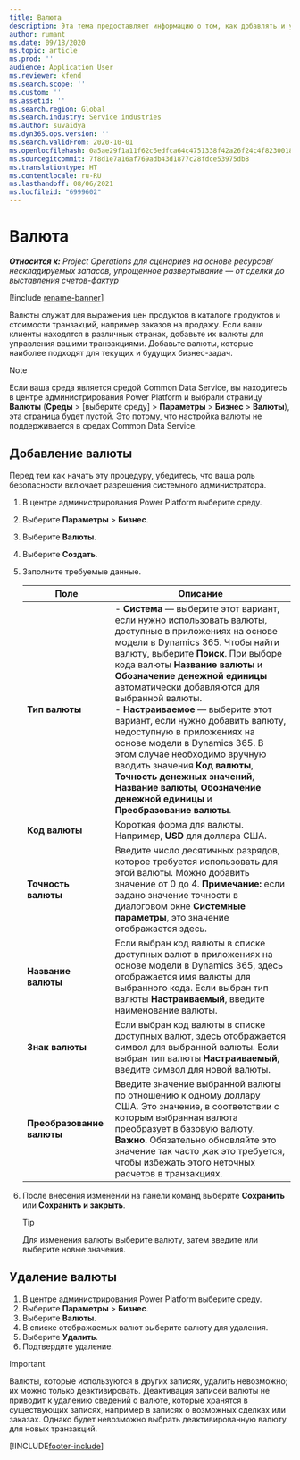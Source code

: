 ```yaml
---
title: Валюта
description: Эта тема предоставляет информацию о том, как добавлять и удалять типы валют в Project Operations.
author: rumant
ms.date: 09/18/2020
ms.topic: article
ms.prod: ''
audience: Application User
ms.reviewer: kfend
ms.search.scope: ''
ms.custom: ''
ms.assetid: ''
ms.search.region: Global
ms.search.industry: Service industries
ms.author: suvaidya
ms.dyn365.ops.version: ''
ms.search.validFrom: 2020-10-01
ms.openlocfilehash: 0a5ae29f1a11f62c6edfca64c4751338f42a26f24c4f8230018b0b45a4ee2ddb
ms.sourcegitcommit: 7f8d1e7a16af769adb43d1877c28fdce53975db8
ms.translationtype: HT
ms.contentlocale: ru-RU
ms.lasthandoff: 08/06/2021
ms.locfileid: "6999602"
---
```

# <a name="currency"></a>Валюта

_**Относится к:** Project Operations для сценариев на основе ресурсов/нескладируемых запасов, упрощенное развертывание — от сделки до выставления счетов-фактур_

[!include [rename-banner](~/includes/cc-data-platform-banner.md)]

Валюты служат для выражения цен продуктов в каталоге продуктов и стоимости транзакций, например заказов на продажу. Если ваши клиенты находятся в различных странах, добавьте их валюты для управления вашими транзакциями. Добавьте валюты, которые наиболее подходят для текущих и будущих бизнес-задач.  

> [!NOTE]
> Если ваша среда является средой Common Data Service, вы находитесь в центре администрирования Power Platform и выбрали страницу **Валюты** (**Среды** > [выберите среду] > **Параметры** > **Бизнес** > **Валюты**), эта страница будет пустой. Это потому, что настройка валюты не поддерживается в средах Common Data Service.

## <a name="add-a-currency"></a>Добавление валюты  
Перед тем как начать эту процедуру, убедитесь, что ваша роль безопасности включает разрешения системного администратора. 

1. В центре администрирования Power Platform выберите среду. 
2. Выберите **Параметры** > **Бизнес**.
3. Выберите **Валюты**.  
4. Выберите **Создать**.  
5. Заполните требуемые данные.  


   |          Поле          |                                                                                                                                                                                                                                                                                                                                                                            Описание                                                                                                                                                                                                                                                                                                                                                                            |
   |-------------------------|-------------------------------------------------------------------------------------------------------------------------------------------------------------------------------------------------------------------------------------------------------------------------------------------------------------------------------------------------------------------------------------------------------------------------------------------------------------------------------------------------------------------------------------------------------------------------------------------------------------------------------------------------------------------------------------------------------------------------------------------------------------------|
   |    **Тип валюты**    | - **Система** — выберите этот вариант, если нужно использовать валюты, доступные в приложениях на основе модели в Dynamics 365. Чтобы найти валюту, выберите **Поиск**. При выборе кода валюты **Название валюты** и **Обозначение денежной единицы** автоматически добавляются для выбранной валюты.<br />- **Настраиваемое** — выберите этот вариант, если нужно добавить валюту, недоступную в приложениях на основе модели в Dynamics 365. В этом случае необходимо вручную вводить значения **Код валюты**, **Точность денежных значений**, **Название валюты**, **Обозначение денежной единицы** и **Преобразование валюты**. |
   |    **Код валюты**    |                                                                                                                                                                                                                                                                                                                                            Короткая форма для валюты. Например, **USD** для доллара США.                                                                                                                                                                                                                                                                                                                                            |
   | **Точность валюты**  |                                                                                                                                                                                  Введите число десятичных разрядов, которое требуется использовать для этой валюты.  Можно добавить значение от 0 до 4. **Примечание:** если задано значение точности в диалоговом окне **Системные параметры**, это значение отображается здесь.                                                                                                                                                                                  |
   |    **Название валюты**    |                                                                                                                                                                                                                                         Если выбран код валюты в списке доступных валют в приложениях на основе модели в Dynamics 365, здесь отображается имя валюты для выбранного кода. Если выбран тип валюты **Настраиваемый**, введите наименование валюты.                                                                                                                                                                                                                                          |
   |   **Знак валюты**   |                                                                                                                                                                                                                                                                      Если выбран код валюты в списке доступных валют, здесь отображается символ для выбранной валюты. Если выбран тип валюты **Настраиваемый**, введите символ для новой валюты.                                                                                                                                                                                                                                                                       |
   | **Преобразование валюты** |                                                                                                                                                                                                                                     Введите значение выбранной валюты по отношению к одному доллару США. Это значение, в соответствии с которым выбранная валюта преобразует в базовую валюту. **Важно.** Обязательно обновляйте это значение так часто ,как это требуется, чтобы избежать этого неточных расчетов в транзакциях.                                                                                                                                                                                                                                      |


6. После внесения изменений на панели команд выберите **Сохранить** или **Сохранить и закрыть**.  

   > [!TIP]
   >  Для изменения валюты выберите валюту, затем введите или выберите новые значения.  

## <a name="delete-a-currency"></a>Удаление валюты  

1. В центре администрирования Power Platform выберите среду. 
2. Выберите **Параметры** > **Бизнес**.
3. Выберите **Валюты**.  
4. В списке отображаемых валют выберите валюту для удаления.  
5. Выберите **Удалить**.  
6. Подтвердите удаление.  

> [!IMPORTANT]
>  Валюты, которые используются в других записях, удалить невозможно; их можно только деактивировать. Деактивация записей валюты не приводит к удалению сведений о валюте, которые хранятся в существующих записях, например в записях о возможных сделках или заказах. Однако будет невозможно выбрать деактивированную валюту для новых транзакций.  


[!INCLUDE[footer-include](../includes/footer-banner.md)]